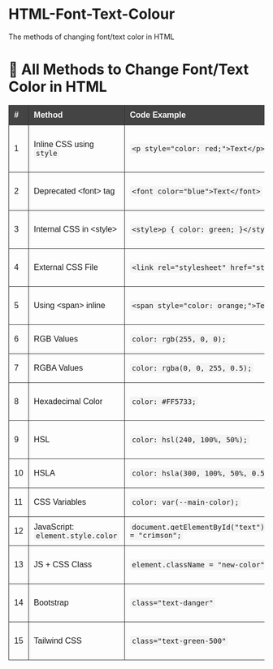 # HTML-Font-Text-Colour
The methods of changing font/text color in HTML
<!DOCTYPE html>
<html lang="en">
<head>
  <meta charset="UTF-8">
  <title>All Methods to Change Font Color in HTML</title>
  <style>
    table {
      border-collapse: collapse;
      width: 100%;
      font-family: Arial, sans-serif;
    }
    th, td {
      border: 1px solid #333;
      padding: 10px;
      text-align: left;
    }
    th {
      background-color: #444;
      color: white;
    }
    code {
      background-color: #f4f4f4;
      padding: 2px 4px;
      border-radius: 4px;
      font-size: 14px;
    }
  </style>
</head>
<body>

<h1>📘 All Methods to Change Font/Text Color in HTML</h1>

<table>
  <thead>
    <tr>
      <th>#</th>
      <th>Method</th>
      <th>Code Example</th>
      <th>Modern?</th>
      <th>Notes</th>
    </tr>
  </thead>
  <tbody>
    <tr>
      <td>1</td>
      <td>Inline CSS using <code>style</code></td>
      <td><code>&lt;p style="color: red;"&gt;Text&lt;/p&gt;</code></td>
      <td>✅</td>
      <td>Quick and easy for small changes</td>
    </tr>
    <tr>
      <td>2</td>
      <td>Deprecated &lt;font&gt; tag</td>
      <td><code>&lt;font color="blue"&gt;Text&lt;/font&gt;</code></td>
      <td>❌</td>
      <td>Deprecated in HTML5, avoid using</td>
    </tr>
    <tr>
      <td>3</td>
      <td>Internal CSS in &lt;style&gt;</td>
      <td><code>&lt;style&gt;p { color: green; }&lt;/style&gt;</code></td>
      <td>✅</td>
      <td>Useful for styling one HTML page</td>
    </tr>
    <tr>
      <td>4</td>
      <td>External CSS File</td>
      <td><code>&lt;link rel="stylesheet" href="style.css"&gt;</code></td>
      <td>✅</td>
      <td>Best for large websites</td>
    </tr>
    <tr>
      <td>5</td>
      <td>Using &lt;span&gt; inline</td>
      <td><code>&lt;span style="color: orange;"&gt;Text&lt;/span&gt;</code></td>
      <td>✅</td>
      <td>Target part of a sentence</td>
    </tr>
    <tr>
      <td>6</td>
      <td>RGB Values</td>
      <td><code>color: rgb(255, 0, 0);</code></td>
      <td>✅</td>
      <td>Red, Green, Blue mix</td>
    </tr>
    <tr>
      <td>7</td>
      <td>RGBA Values</td>
      <td><code>color: rgba(0, 0, 255, 0.5);</code></td>
      <td>✅</td>
      <td>With transparency</td>
    </tr>
    <tr>
      <td>8</td>
      <td>Hexadecimal Color</td>
      <td><code>color: #FF5733;</code></td>
      <td>✅</td>
      <td>Very common in web design</td>
    </tr>
    <tr>
      <td>9</td>
      <td>HSL</td>
      <td><code>color: hsl(240, 100%, 50%);</code></td>
      <td>✅</td>
      <td>Hue, Saturation, Lightness</td>
    </tr>
    <tr>
      <td>10</td>
      <td>HSLA</td>
      <td><code>color: hsla(300, 100%, 50%, 0.5);</code></td>
      <td>✅</td>
      <td>HSL + transparency</td>
    </tr>
    <tr>
      <td>11</td>
      <td>CSS Variables</td>
      <td><code>color: var(--main-color);</code></td>
      <td>✅</td>
      <td>For custom themes</td>
    </tr>
    <tr>
      <td>12</td>
      <td>JavaScript: <code>element.style.color</code></td>
      <td><code>document.getElementById("text").style.color = "crimson";</code></td>
      <td>✅</td>
      <td>Dynamic color change</td>
    </tr>
    <tr>
      <td>13</td>
      <td>JS + CSS Class</td>
      <td><code>element.className = "new-color";</code></td>
      <td>✅</td>
      <td>Change class using JS</td>
    </tr>
    <tr>
      <td>14</td>
      <td>Bootstrap</td>
      <td><code>class="text-danger"</code></td>
      <td>✅</td>
      <td>Utility classes from frameworks</td>
    </tr>
    <tr>
      <td>15</td>
      <td>Tailwind CSS</td>
      <td><code>class="text-green-500"</code></td>
      <td>✅</td>
      <td>Utility-first CSS framework</td>
    </tr>
  </tbody>
</table>

</body>
</html>
